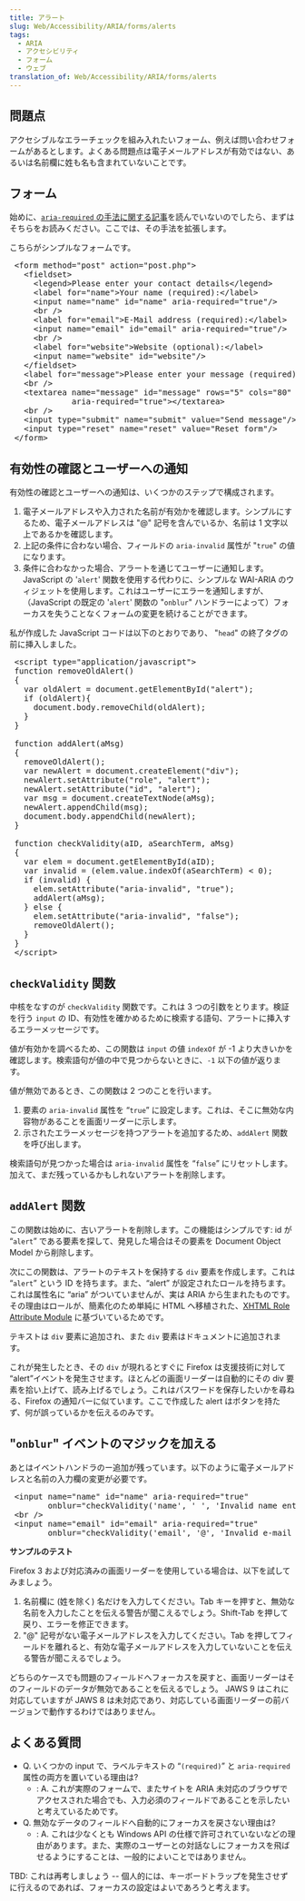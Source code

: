 ```yaml
---
title: アラート
slug: Web/Accessibility/ARIA/forms/alerts
tags:
  - ARIA
  - アクセシビリティ
  - フォーム
  - ウェブ
translation_of: Web/Accessibility/ARIA/forms/alerts
---
```

## 問題点

アクセシブルなエラーチェックを組み入れたいフォーム、例えば問い合わせフォームがあるとします。よくある問題点は電子メールアドレスが有効ではない、あるいは名前欄に姓も名も含まれていないことです。

## フォーム

始めに、[`aria-required` の手法に関する記事](/ja/docs/Web/Accessibility/ARIA/forms/Basic_form_hints)を読んでいないのでしたら、まずはそちらをお読みください。ここでは、その手法を拡張します。

こちらがシンプルなフォームです。

<pre class="brush: html"> &lt;form method="post" action="post.php"&gt;
   &lt;fieldset&gt;
     &lt;legend&gt;Please enter your contact details&lt;/legend&gt;
     &lt;label for="name"&gt;Your name (required):&lt;/label&gt;
     &lt;input name="name" id="name" aria-required="true"/&gt;
     &lt;br /&gt;
     &lt;label for="email"&gt;E-Mail address (required):&lt;/label&gt;
     &lt;input name="email" id="email" aria-required="true"/&gt;
     &lt;br /&gt;
     &lt;label for="website"&gt;Website (optional):&lt;/label&gt;
     &lt;input name="website" id="website"/&gt;
   &lt;/fieldset&gt;
   &lt;label for="message"&gt;Please enter your message (required):&lt;/label&gt;
   &lt;br /&gt;
   &lt;textarea name="message" id="message" rows="5" cols="80"
             aria-required="true"&gt;&lt;/textarea&gt;
   &lt;br /&gt;
   &lt;input type="submit" name="submit" value="Send message"/&gt;
   &lt;input type="reset" name="reset" value="Reset form"/&gt;
 &lt;/form&gt;
</pre>

## 有効性の確認とユーザーへの通知

有効性の確認とユーザーへの通知は、いくつかのステップで構成されます。

1. 電子メールアドレスや入力された名前が有効かを確認します。シンプルにするため、電子メールアドレスは "@" 記号を含んでいるか、名前は 1 文字以上であるかを確認します。
2. 上記の条件に合わない場合、フィールドの `aria-invalid` 属性が "`true`" の値になります。
3. 条件に合わなかった場合、アラートを通じてユーザーに通知します。 JavaScript の '`alert`' 関数を使用する代わりに、シンプルな WAI-ARIA のウィジェットを使用します。これはユーザーにエラーを通知しますが、（JavaScript の既定の '`alert`' 関数の "`onblur`" ハンドラーによって）フォーカスを失うことなくフォームの変更を続けることができます。

私が作成した JavaScript コードは以下のとおりであり、 "`head`" の終了タグの前に挿入しました。

<pre class="brush: js"> &lt;script type="application/javascript"&gt;
 function removeOldAlert()
 {
   var oldAlert = document.getElementById("alert");
   if (oldAlert){
     document.body.removeChild(oldAlert);
   }
 }

 function addAlert(aMsg)
 {
   removeOldAlert();
   var newAlert = document.createElement("div");
   newAlert.setAttribute("role", "alert");
   newAlert.setAttribute("id", "alert");
   var msg = document.createTextNode(aMsg);
   newAlert.appendChild(msg);
   document.body.appendChild(newAlert);
 }

 function checkValidity(aID, aSearchTerm, aMsg)
 {
   var elem = document.getElementById(aID);
   var invalid = (elem.value.indexOf(aSearchTerm) &lt; 0);
   if (invalid) {
     elem.setAttribute("aria-invalid", "true");
     addAlert(aMsg);
   } else {
     elem.setAttribute("aria-invalid", "false");
     removeOldAlert();
   }
 }
 &lt;/script&gt;
</pre>

## `checkValidity` 関数

中核をなすのが `checkValidity` 関数です。これは 3 つの引数をとります。検証を行う `input` の ID、有効性を確かめるために検索する語句、アラートに挿入するエラーメッセージです。

値が有効かを調べるため、この関数は `input` の値 `indexOf` が -1 より大きいかを確認します。検索語句が値の中で見つからないときに、`-1` 以下の値が返ります。

値が無効であるとき、この関数は 2 つのことを行います。

1. 要素の `aria-invalid` 属性を “`true`” に設定します。これは、そこに無効な内容物があることを画面リーダーに示します。
2. 示されたエラーメッセージを持つアラートを追加するため、`addAlert` 関数を呼び出します。

検索語句が見つかった場合は `aria-invalid` 属性を “`false`” にリセットします。加えて、まだ残っているかもしれないアラートを削除します。

## `addAlert` 関数

この関数は始めに、古いアラートを削除します。この機能はシンプルです: id が “`alert`” である要素を探して、発見した場合はその要素を Document Object Model から削除します。

次にこの関数は、アラートのテキストを保持する `div` 要素を作成します。これは “`alert`” という ID を持ちます。また、“alert” が設定されたロールを持ちます。これは属性名に “aria” がついていませんが、実は ARIA から生まれたものです。その理由はロールが、簡素化のため単純に HTML へ移植された、<a class="external text" href="http://www.w3.org/TR/xhtml-role/">XHTML Role Attribute Module</a> に基づいているためです。

テキストは `div` 要素に追加され、また `div` 要素はドキュメントに追加されます。

これが発生したとき、その `div` が現れるとすぐに Firefox は支援技術に対して “alert”イベントを発生させます。ほとんどの画面リーダーは自動的にその div 要素を拾い上げて、読み上げるでしょう。これはパスワードを保存したいかを尋ねる、Firefox の通知バーに似ています。ここで作成した alert はボタンを持たず、何が誤っているかを伝えるのみです。

## "`onblur`" イベントのマジックを加える

あとはイベントハンドラのー追加が残っています。以下のように電子メールアドレスと名前の入力欄の変更が必要です。

<pre class="brush: html"> &lt;input name="name" id="name" aria-required="true"
        onblur="checkValidity('name', ' ', 'Invalid name entered!');"/&gt;
 &lt;br /&gt;
 &lt;input name="email" id="email" aria-required="true"
        onblur="checkValidity('email', '@', 'Invalid e-mail address');"/&gt;
</pre>

**サンプルのテスト**

Firefox 3 および対応済みの画面リーダーを使用している場合は、以下を試してみましょう。

1. 名前欄に (姓を除く) 名だけを入力してください。Tab キーを押すと、無効な名前を入力したことを伝える警告が聞こえるでしょう。Shift-Tab を押して戻り、エラーを修正できます。
2. "@" 記号がない電子メールアドレスを入力してください。Tab を押してフィールドを離れると、有効な電子メールアドレスを入力していないことを伝える警告が聞こえるでしょう。

どちらのケースでも問題のフィールドへフォーカスを戻すと、画面リーダーはそのフィールドのデータが無効であることを伝えるでしょう。 JAWS 9 はこれに対応していますが JAWS 8 は未対応であり、対応している画面リーダーの前バージョンで動作するわけではありません。

## よくある質問

- Q. いくつかの input で、ラベルテキストの “`(required)`” と `aria-required` 属性の両方を置いている理由は?
  - : A. これが実際のフォームで、またサイトを ARIA 未対応のブラウザでアクセスされた場合でも、入力必須のフィールドであることを示したいと考えているためです。
- Q. 無効なデータのフィールドへ自動的にフォーカスを戻さない理由は?
  - : A. これは少なくとも Windows API の仕様で許可されていないなどの理由があります。また、実際のユーザーとの対話なしにフォーカスを飛ばせるようにすることは、一般的によいことではありません。

<div class="warning">TBD: これは再考しましょう -- 個人的には、キーボードトラップを発生させずに行えるのであれば、フォーカスの設定はよいであろうと考えます。</div>
